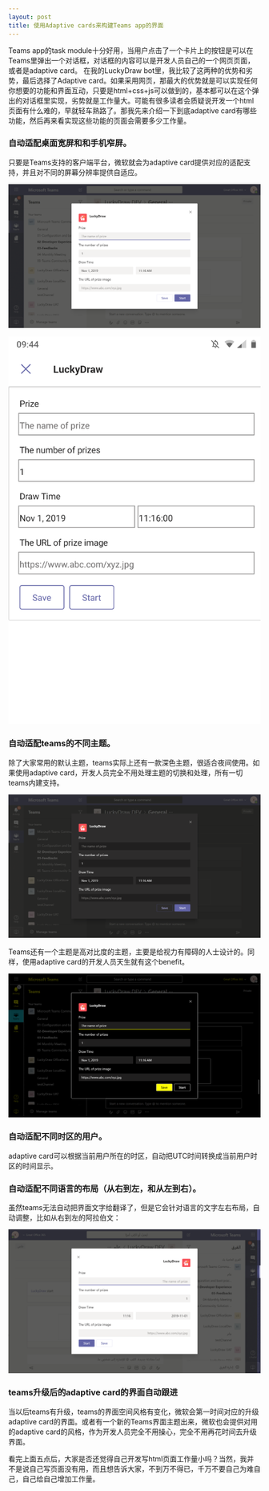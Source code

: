 ```yaml
---
layout: post
title: 使用Adaptive cards来构建Teams app的界面
---
```


Teams app的task module十分好用，当用户点击了一个卡片上的按钮是可以在Teams里弹出一个对话框，对话框的内容可以是开发人员自己的一个网页页面，或者是adaptive card。
在我的LuckyDraw bot里，我比较了这两种的优势和劣势，最后选择了Adaptive card。如果采用网页，那最大的优势就是可以实现任何你想要的功能和界面互动，只要是html+css+js可以做到的，基本都可以在这个弹出的对话框里实现，劣势就是工作量大。可能有很多读者会质疑说开发一个html页面有什么难的，早就轻车熟路了。那我先来介绍一下到底adaptive card有哪些功能，然后再来看实现这些功能的页面会需要多少工作量。

### 自动适配桌面宽屏和和手机窄屏。

只要是Teams支持的客户端平台，微软就会为adaptive card提供对应的适配支持，并且对不同的屏幕分辨率提供自适应。

![LuckyDraw](../images/post20191102/1.png)

![LuckyDraw](../images/post20191102/2.jpg)

### 自动适配teams的不同主题。

除了大家常用的默认主题，teams实际上还有一款深色主题，很适合夜间使用。如果使用adaptive card，开发人员完全不用处理主题的切换和处理，所有一切teams内建支持。

![LuckyDraw](../images/post20191102/3.png)

Teams还有一个主题是高对比度的主题，主要是给视力有障碍的人士设计的。同样，使用adaptive card的开发人员天生就有这个benefit。

![LuckyDraw](../images/post20191102/4.png)

### 自动适配不同时区的用户。

adaptive card可以根据当前用户所在的时区，自动把UTC时间转换成当前用户时区的时间显示。

### 自动适配不同语言的布局（从右到左，和从左到右）。

虽然teams无法自动把界面文字给翻译了，但是它会针对语言的文字左右布局，自动调整，比如从右到左的阿拉伯文：

![LuckyDraw](../images/post20191102/5.png)

### teams升级后的adaptive card的界面自动跟进

当以后teams有升级，teams的界面空间风格有变化，微软会第一时间对应的升级adaptive card的界面。或者有一个新的Teams界面主题出来，微软也会提供对用的adaptive card的风格，作为开发人员完全不用操心，完全不用再花时间去升级界面。

看完上面五点后，大家是否还觉得自己开发写html页面工作量小吗？当然，我并不是说自己写页面没有用，而且想告诉大家，不到万不得已，千万不要自己为难自己，自己给自己增加工作量。
